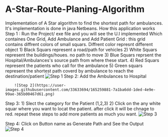 # A-Star-Route-Planing-Algorithm

Implementation of A Star algorithm to find the shortest path for ambulances. It's implementation is done in java Netbeans. 
How this application works
Step 1 :
        Run the Project/ exe file and you will see the U.I implemented Which containes One Grid, Add Ambulance and Add Patient
        Grid : this grid contains diffrent colors of small squars. Diffrent color represnt different object 
               1) Black Squars represent a road/path for vehicles
               2) White Squars represent the buildings/houes. no path to move
               3) Blue Squars reprsent the Hospital/Ambulances's source path from where these start.
               4) Red Squars represent the patients who call for the ambulance
               5) Green squars represent the shortest path coverd by ambulance to reach the destination/patient
               ![Step 1](https://user-images.githubusercontent.com/33633694/165258069-507f66ca-a532-48a2-b3e3-530e0b98be13.png)
Step 2: 
        Add the Ambulances to Hospital 
        
        ![Step 2](https://user-images.githubusercontent.com/33633694/165259881-7a1ba6dd-1ded-4e9e-99ae-365b00467d61.png)


Step 3:
        1) Slect the category for the Patient (1,2,3)
        2) Click on the any white squar where you want to locat the patient. after click it will be chnage to red.
        repeat these steps to add more patients as much you want. 
        ![Step 3](https://user-images.githubusercontent.com/33633694/165260039-111b3d2f-1ede-4e09-ac9c-7b6568e06abf.png)

Step 4:
       Click on Button name as Generate Path and See the Output
       ![Step 4](https://user-images.githubusercontent.com/33633694/165260239-08be50bc-efff-4872-878c-37c5c427cd8e.png)

